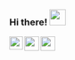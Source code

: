 ### Hi there! <img src="https://github.com/TheDudeThatCode/TheDudeThatCode/blob/master/Assets/Hi.gif" width="29px">
<a href="https://www.linkedin.com/in/asdsyd/">
  <img align="left" width="24px" src="https://cdn-icons-png.flaticon.com/512/174/174857.png"  />
</a>
<a href="https://twitter.com/asdsydd">
  <img align="left" width="26px" src="https://logodownload.org/wp-content/uploads/2014/09/twitter-logo-6.png" />
</a>
<a href="mailto:ashasd02@gmail.com">
  <img align="left" width="26px" src="https://cdn-icons-png.flaticon.com/512/281/281769.png" />
</a>
<!--
**asdsyd/asdsyd** is a ✨ _special_ ✨ repository because its `README.md` (this file) appears on your GitHub profile.

Here are some ideas to get you started:

- 🔭 I’m currently working on ...
- 🌱 I’m currently learning ...
- 👯 I’m looking to collaborate on ...
- 🤔 I’m looking for help with ...
- 💬 Ask me about ...
- 📫 How to reach me: ...
- 😄 Pronouns: ...
- ⚡ Fun fact: ...
-->
🌱 I’m currently learning Java and Web development!

🤔 I’m looking for help with Open Source Contribution.

👯 I’m looking to collaborate on hackathons, ping me if interested.

📫 How to reach me: Telegram/asdsyd

⚡ Fun fact: Hot water will turn into ice faster than cold water.

Update: V-3.0 13 mar 2022





























